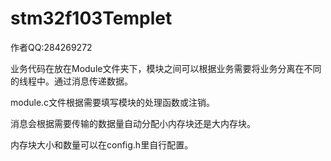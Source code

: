 # stm32f103Templet

作者QQ:284269272

业务代码在放在Module文件夹下，模块之间可以根据业务需要将业务分离在不同的线程中。通过消息传递数据。

module.c文件根据需要填写模块的处理函数或注销。

消息会根据需要传输的数据量自动分配小内存块还是大内存块。

内存块大小和数量可以在config.h里自行配置。
